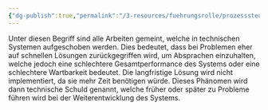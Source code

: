 ```yaml
---
{"dg-publish":true,"permalink":"/3-resources/fuehrungsrolle/prozesssteuerung/kanban/technische-schulden/","created":"2024-06-23T19:46:00.659+02:00","updated":"2024-04-28T11:36:48.303+02:00"}
---
```



Unter diesen Begriff sind alle Arbeiten gemeint, welche in technischen Systemen aufgeschoben werden. Dies bedeutet, dass bei Problemen eher auf schnellen Lösungen zurückgegriffen wird, um Absprachen einzuhalten, welche jedoch eine schlechtere Gesamtperformance des Systems oder eine schlechtere Wartbarkeit bedeutet. Die langfristige Lösung wird nicht implementiert, da sie mehr Zeit benötigen würde. Dieses Phänomen wird dann technische Schuld genannt, welche früher oder später zu Probleme führen wird bei der Weiterentwicklung des Systems.

